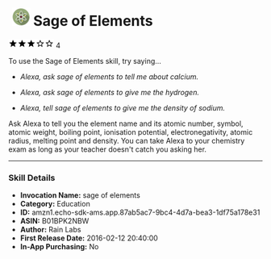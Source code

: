 # &nbsp;<img src="app_icon" alt="Sage of Elements icon" width="36"> Sage of Elements
![3 stars](../../../images/ic_star_black_18dp_1x.png)![3 stars](../../../images/ic_star_black_18dp_1x.png)![3 stars](../../../images/ic_star_black_18dp_1x.png)![3 stars](../../../images/ic_star_border_black_18dp_1x.png)![3 stars](../../../images/ic_star_border_black_18dp_1x.png) 4

To use the Sage of Elements skill, try saying...

* *Alexa, ask sage of elements to tell me about calcium.*

* *Alexa, ask sage of elements to give me the hydrogen.*

* *Alexa, tell sage of elements to give me the density of sodium.*

Ask Alexa to tell you the element name and its atomic number, symbol, atomic weight, boiling point, ionisation potential, electronegativity, atomic radius, melting point and density. You can take Alexa to your chemistry exam as long as your teacher doesn't catch you asking her.

***

### Skill Details

* **Invocation Name:** sage of elements
* **Category:** Education
* **ID:** amzn1.echo-sdk-ams.app.87ab5ac7-9bc4-4d7a-bea3-1df75a178e31
* **ASIN:** B01BPK2NBW
* **Author:** Rain Labs
* **First Release Date:** 2016-02-12 20:40:00
* **In-App Purchasing:** No
